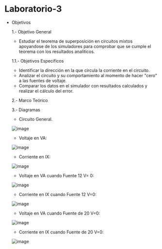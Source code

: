 # Laboratorio-3

* Objetivos

  1.- Objetivo General
    - Estudiar el teorema de superposición en circuitos mixtos apoyandose de los simuladores para comprobar que se cumple el teorema con los resultados analíticos.

  1.1.- Objetivos Específicos
    - Identificar la dirección en la que circula la corriente en el circuito.
    - Analizar el circuito y su comportamiento al momento de hacer "cero" a las fuentes de voltaje.
    - Comparar los datos en el simulador con resultados calculados y realizar el cálculo del error.
    
  2.- Marco Teórico
  
  3.- Diagramas
    
    - Circuito General.
    
    ![image](https://user-images.githubusercontent.com/76132461/104648944-ee142680-5681-11eb-9ae3-aa223f3561aa.png)
    
    - Voltaje en VA:
    
    ![image](https://user-images.githubusercontent.com/76132461/104648975-f79d8e80-5681-11eb-9271-e80699e91f64.png)
    
    - Corriente en IX:
   
   ![image](https://user-images.githubusercontent.com/76132461/104650930-f0c44b00-5684-11eb-8728-95bcda22bb20.png) 
    
    - Voltaje en VA cuando Fuente 12 V= 0:
    
    ![image](https://user-images.githubusercontent.com/76132461/104649027-0a17c800-5682-11eb-9ba8-1d390570b103.png)
    
    - Corriente en IX cuando Fuente 12 V=0:
    
    ![image](https://user-images.githubusercontent.com/76132461/104650987-06d20b80-5685-11eb-8d13-0ad0adfc8f49.png)
    
    - Voltaje en VA cuando Fuente de 20 V=0:
    
    ![image](https://user-images.githubusercontent.com/76132461/104649058-14d25d00-5682-11eb-9528-bf97bbbe59d2.png)
    
    - Corriente en IX cuando Fuente de 20 V=0:
    
    ![image](https://user-images.githubusercontent.com/76132461/104651035-18b3ae80-5685-11eb-8b15-e6faac03c23b.png)
